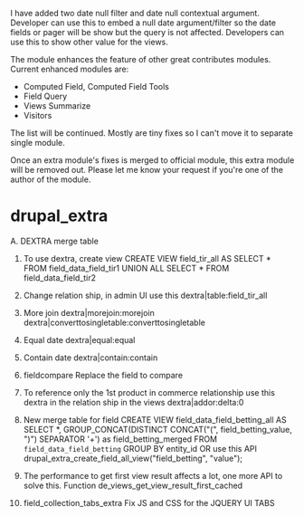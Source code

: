 I have added two date null filter and date null contextual argument. Developer can use this to embed a null date argument/filter so the date fields or pager will be show but the query is not affected.
Developers can use this to show other value for the views.

The module enhances the feature of other great contributes modules.
Current enhanced modules are:
- Computed Field, Computed Field Tools
- Field Query
- Views Summarize
- Visitors

The list will be continued.
Mostly are tiny fixes so I can't move it to separate single module.

Once an extra module's fixes is merged to official module, this extra module will be removed out. Please let me know your request if you're one of the author of the module.

# drupal_extra
A. DEXTRA merge table
1. To use dextra, create view
CREATE VIEW field_tir_all AS
   SELECT * FROM field_data_field_tir1
   UNION ALL
   SELECT * FROM field_data_field_tir2

2. Change relation ship, in admin UI use this
dextra|table:field_tir_all

3. More join
dextra|morejoin:morejoin
dextra|converttosingletable:converttosingletable

4. Equal date
dextra|equal:equal

5. Contain date
dextra|contain:contain

6. fieldcompare
Replace the field to compare

7. To reference only the 1st product in commerce relationship use this dextra in the relation ship in the views
dextra|addor:delta:0

8. New merge table for field
CREATE VIEW field_data_field_betting_all AS
  SELECT *, GROUP_CONCAT(DISTINCT CONCAT("(", field_betting_value, ")") SEPARATOR '+') as field_betting_merged FROM `field_data_field_betting`
  GROUP BY entity_id
OR use this API
drupal_extra_create_field_all_view("field_betting", "value");


9. The performance to get first view result affects a lot, one more API to solve this. Function de_views_get_view_result_first_cached

10. field_collection_tabs_extra
Fix JS and CSS for the JQUERY UI TABS
